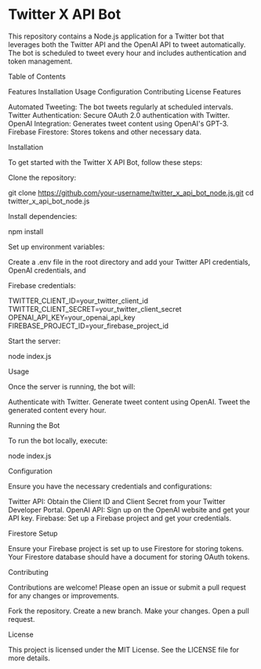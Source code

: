 # Twitter X API Bot

This repository contains a Node.js application for a Twitter bot that leverages both the Twitter API and the OpenAI API to tweet automatically. The bot is scheduled to tweet every hour and includes authentication and token management.

Table of Contents

Features
Installation
Usage
Configuration
Contributing
License
Features

Automated Tweeting: The bot tweets regularly at scheduled intervals.
Twitter Authentication: Secure OAuth 2.0 authentication with Twitter.
OpenAI Integration: Generates tweet content using OpenAI's GPT-3.
Firebase Firestore: Stores tokens and other necessary data.

Installation

To get started with the Twitter X API Bot, follow these steps:

Clone the repository:

git clone https://github.com/your-username/twitter_x_api_bot_node.js.git
cd twitter_x_api_bot_node.js

Install dependencies:

npm install

Set up environment variables: 

Create a .env file in the root directory and add your Twitter API credentials, OpenAI credentials, and 

Firebase credentials:

TWITTER_CLIENT_ID=your_twitter_client_id
TWITTER_CLIENT_SECRET=your_twitter_client_secret
OPENAI_API_KEY=your_openai_api_key
FIREBASE_PROJECT_ID=your_firebase_project_id

Start the server:

node index.js

Usage

Once the server is running, the bot will:

Authenticate with Twitter.
Generate tweet content using OpenAI.
Tweet the generated content every hour.

Running the Bot

To run the bot locally, execute:

node index.js

Configuration

Ensure you have the necessary credentials and configurations:

Twitter API: Obtain the Client ID and Client Secret from your Twitter Developer Portal.
OpenAI API: Sign up on the OpenAI website and get your API key.
Firebase: Set up a Firebase project and get your credentials.

Firestore Setup

Ensure your Firebase project is set up to use Firestore for storing tokens. Your Firestore database should have a document for storing OAuth tokens.

Contributing

Contributions are welcome! Please open an issue or submit a pull request for any changes or improvements.

Fork the repository.
Create a new branch.
Make your changes.
Open a pull request.

License

This project is licensed under the MIT License. See the LICENSE file for more details.
